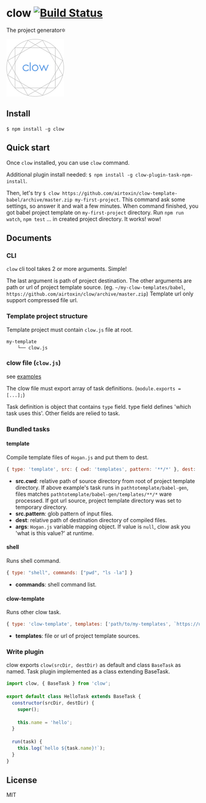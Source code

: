 # clow [![Build Status](https://travis-ci.org/airtoxin/clow.svg?branch=master)](https://travis-ci.org/airtoxin/clow)

The project generator🔯

![clow logo](clow.png)

## Install

`$ npm install -g clow`

## Quick start

Once `clow` installed, you can use `clow` command.

Additional plugin install needed: `$ npm install -g clow-plugin-task-npm-install`.

Then, let's try `$ clow https://github.com/airtoxin/clow-template-babel/archive/master.zip my-first-project`.
This command ask some settings, so answer it and wait a few minutes. When command finished, you got babel project template on `my-first-project` directory. Run `npm run watch`, `npm test` ... in created project directory. It works! wow!

## Documents

### CLI

`clow` cli tool takes 2 or more arguments. Simple!

The last argument is path of project destination.
The other arguments are path or url of project template source.
(eg. `~/my-clow-templates/babel`, `https://github.com/airtoxin/clow/archive/master.zip`)
Template url only support compressed file url.

### Template project structure

Template project must contain `clow.js` file at root.

```
my-template
    └── clow.js
```

### clow file (`clow.js`)

see [examples](examples/babel-project/clow.js)

The clow file must export array of task definitions. (`module.exports = [...];`)

Task definition is object that contains `type` field. type field defines 'which task uses this'. Other fields are relied to task.

### Bundled tasks

#### template

Compile template files of `Hogan.js` and put them to dest.

```js
{ type: 'template', src: { cwd: 'templates', pattern: '**/*' }, dest: '.', args: {} }
```

+ __src.cwd__: relative path of source directory from root of project template directory. If above example's task runs in `pathtotemplate/babel-gen`, files matches `pathtotemplate/babel-gen/templates/**/*` ware processed. If got url source, project template directory was set to temporary directory.
+ __src.pattern__: glob pattern of input files.
+ __dest__: relative path of destination directory of compiled files.
+ __args__: `Hogan.js` variable mapping object. If  value is `null`, clow ask you 'what is this value?' at runtime.

#### shell

Runs shell command.

```js
{ type: "shell", commands: ["pwd", "ls -la"] }
```

+ __commands__: shell command list.

#### clow-template

Runs other clow task.

```js
{ type: 'clow-template', templates: ['path/to/my-templates', `https://url.to.my-template.s`] }
```

+ __templates__: file or url of project template sources.

### Write plugin

clow exports `clow(srcDir, destDir)` as default and class `BaseTask` as named.
Task plugin implemented as a class extending BaseTask.

```js
import clow, { BaseTask } from 'clow';

export default class HelloTask extends BaseTask {
  constructor(srcDir, destDir) {
    super();

    this.name = 'hello';
  }

  run(task) {
    this.log(`hello ${task.name}!`);
  }
}
```



## License

MIT
